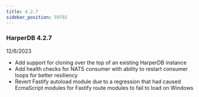 ```yaml
---
title: 4.2.7
sidebar_position: 59792
---
```


### HarperDB 4.2.7

12/6/2023

- Add support for cloning over the top of an existing HarperDB instance
- Add health checks for NATS consumer with ability to restart consumer loops for better resiliency
- Revert Fastify autoload module due to a regression that had caused EcmaScript modules for Fastify route modules to fail to load on Windows
